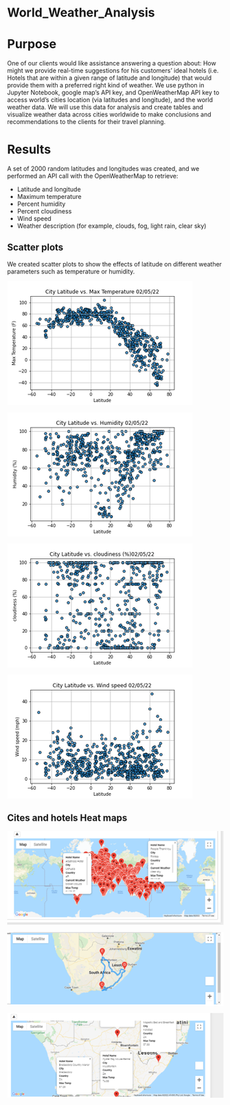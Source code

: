 # World_Weather_Analysis

# Purpose
One of our clients would like assistance answering a question about: How might we provide real-time suggestions for his customers’ ideal hotels (i.e. Hotels that are within a given range of latitude and longitude) that would provide them with a preferred right kind of weather.
We use python in Jupyter Notebook, google map’s API key, and OpenWeatherMap API key to access world’s cities location (via latitudes and longitude), and the world weather data. We will use this data for analysis and create tables and visualize weather data across cities worldwide to make conclusions and recommendations to the clients for their travel planning.

# Results
A set of 2000 random latitudes and longitudes was created, and we performed an API call with the  OpenWeatherMap to retrieve:
*	Latitude and longitude
*	Maximum temperature
*	Percent humidity
*	Percent cloudiness
*	Wind speed
*	Weather description (for example, clouds, fog, light rain, clear sky)

## Scatter plots

We created scatter plots to show the effects of latitude on different weather parameters such as temperature or humidity.

![](https://github.com/ntorenduwayo/World_Weather_Analysis/blob/main/weather_data/Fig1.png)

![](https://github.com/ntorenduwayo/World_Weather_Analysis/blob/main/weather_data/Fig2.png)

![](https://github.com/ntorenduwayo/World_Weather_Analysis/blob/main/weather_data/Fig3.png)

![](https://github.com/ntorenduwayo/World_Weather_Analysis/blob/main/weather_data/Fig4.png)

## Cites and hotels Heat maps

![](https://github.com/ntorenduwayo/World_Weather_Analysis/blob/main/Vacation_Search/WeatherPy_vacation_map.png)

![](https://github.com/ntorenduwayo/World_Weather_Analysis/blob/main/Vacation_Itinerary/WeatherPy_travel_map.png)

![](https://github.com/ntorenduwayo/World_Weather_Analysis/blob/main/Vacation_Itinerary/WeatherPy_travel_map_markers.png)
